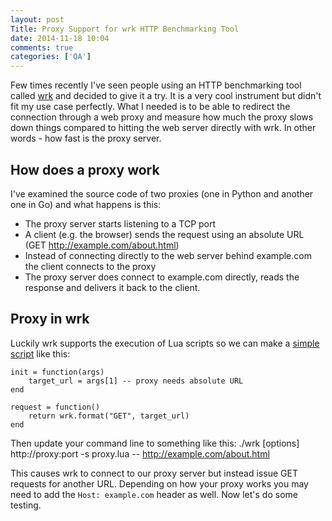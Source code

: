 ```yaml
---
layout: post
Title: Proxy Support for wrk HTTP Benchmarking Tool
date: 2014-11-18 10:04
comments: true
categories: ['QA']
---
```


Few times recently I've seen people using an HTTP benchmarking tool called
[wrk](https://github.com/wg/wrk) and decided to give it a try. It is a very cool
instrument but didn't fit my use case perfectly. What I needed is to be able to
redirect the connection through a web proxy and measure how much the proxy
slows down things compared to hitting the web server directly with wrk.
In other words - how fast is the proxy server.

How does a proxy work
---------------------

I've examined the source code of two proxies (one in Python and another one in Go)
and what happens is this:

* The proxy server starts listening to a TCP port
* A client (e.g. the browser) sends the request using an absolute URL (GET http://example.com/about.html)
* Instead of connecting directly to the web server behind example.com the client connects to the proxy
* The proxy server does connect to example.com directly, reads the response and delivers it back to 
the client.

Proxy in wrk
-------------

Luckily wrk supports the execution of Lua scripts so we can make a 
[simple script](https://github.com/wg/wrk/pull/107) like this:


    init = function(args)
        target_url = args[1] -- proxy needs absolute URL
    end

    request = function()
        return wrk.format("GET", target_url)
    end

Then update your command line to something like this:
    ./wrk [options] http://proxy:port -s proxy.lua -- http://example.com/about.html


This causes wrk to connect to our proxy server but instead issue GET requests for another URL.
Depending on how your proxy works you may need to add the `Host: example.com` header as well.
Now let's do some testing.

